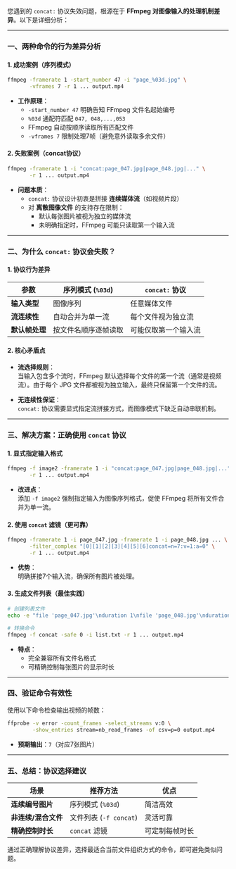 您遇到的 `concat:` 协议失效问题，根源在于 **FFmpeg 对图像输入的处理机制差异**。以下是详细分析：

---

### **一、两种命令的行为差异分析**

#### **1. 成功案例（序列模式）**
```bash
ffmpeg -framerate 1 -start_number 47 -i "page_%03d.jpg" \
       -vframes 7 -r 1 ... output.mp4
```
- **工作原理**：
  - `-start_number 47` 明确告知 FFmpeg 文件名起始编号
  - `%03d` 通配符匹配 `047, 048,...,053`
  - FFmpeg 自动按顺序读取所有匹配文件
  - `-vframes 7` 限制处理7帧（避免意外读取多余文件）

#### **2. 失败案例（concat协议）**
```bash
ffmpeg -framerate 1 -i "concat:page_047.jpg|page_048.jpg|..." \
       -r 1 ... output.mp4
```
- **问题本质**：
  - `concat:` 协议设计初衷是拼接 **连续媒体流**（如视频片段）
  - 对 **离散图像文件** 的支持存在限制：
    - 默认每张图片被视为独立的媒体流
    - 未明确指定时，FFmpeg 可能只读取第一个输入流

---

### **二、为什么 `concat:` 协议会失败？**

#### **1. 协议行为差异**
| 参数               | 序列模式 (`%03d`)       | `concat:` 协议          |
|--------------------|------------------------|------------------------|
| **输入类型**       | 图像序列               | 任意媒体文件           |
| **流连续性**       | 自动合并为单一流       | 每个文件视为独立流     |
| **默认帧处理**     | 按文件名顺序逐帧读取   | 可能仅取第一个输入流   |

#### **2. 核心矛盾点**
- **流选择规则**：  
  当输入包含多个流时，FFmpeg 默认选择每个文件的第一个流（通常是视频流）。由于每个 JPG 文件都被视为独立输入，最终只保留第一个文件的流。
  
- **无连续性保证**：  
  `concat:` 协议需要显式指定流拼接方式，而图像模式下缺乏自动串联机制。

---

### **三、解决方案：正确使用 `concat` 协议**

#### **1. 显式指定输入格式**
```bash
ffmpeg -f image2 -framerate 1 -i "concat:page_047.jpg|page_048.jpg|..." \
       -r 1 ... output.mp4
```
- **改进点**：  
  添加 `-f image2` 强制指定输入为图像序列格式，促使 FFmpeg 将所有文件合并为单一流。

#### **2. 使用 `concat` 滤镜（更可靠）**
```bash
ffmpeg -framerate 1 -i page_047.jpg -framerate 1 -i page_048.jpg ... \
       -filter_complex "[0][1][2][3][4][5][6]concat=n=7:v=1:a=0" \
       -r 1 ... output.mp4
```
- **优势**：  
  明确拼接7个输入流，确保所有图片被处理。

#### **3. 生成文件列表（最佳实践）**
```bash
# 创建列表文件
echo -e "file 'page_047.jpg'\nduration 1\nfile 'page_048.jpg'\nduration 1\n..." > list.txt

# 转换命令
ffmpeg -f concat -safe 0 -i list.txt -r 1 ... output.mp4
```
- **特点**：  
  - 完全兼容所有文件名格式  
  - 可精确控制每张图片的显示时长

---

### **四、验证命令有效性**
使用以下命令检查输出视频的帧数：
```bash
ffprobe -v error -count_frames -select_streams v:0 \
        -show_entries stream=nb_read_frames -of csv=p=0 output.mp4
```
- **预期输出**：`7`（对应7张图片）

---

### **五、总结：协议选择建议**
| 场景               | 推荐方法               | 优点                   |
|--------------------|------------------------|------------------------|
| **连续编号图片**   | 序列模式 (`%03d`)      | 简洁高效               |
| **非连续/混合文件**| 文件列表 (`-f concat`) | 灵活可靠               |
| **精确控制时长**   | `concat` 滤镜          | 可定制每帧时长         |

通过正确理解协议差异，选择最适合当前文件组织方式的命令，即可避免类似问题。

